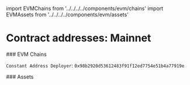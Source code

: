 import EVMChains from '../../../../components/evm/chains'
import EVMAssets from '../../../../components/evm/assets'

# Contract addresses: Mainnet

<div className="space-y-1 mt-4">
  ### EVM Chains
  <EVMChains environment="mainnet" />

  `Constant Address Deployer`:  `0x98b2920d53612483f91f12ed7754e51b4a77919e`
</div>

<div className="space-y-1 mt-4">
  ### Assets
  <EVMAssets environment="mainnet" />
</div>
